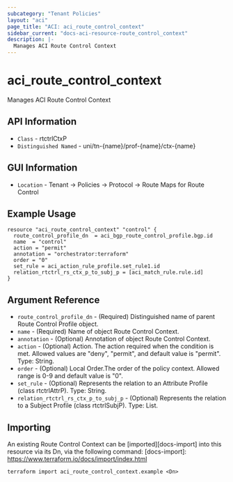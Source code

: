```yaml
---
subcategory: "Tenant Policies"
layout: "aci"
page_title: "ACI: aci_route_control_context"
sidebar_current: "docs-aci-resource-route_control_context"
description: |-
  Manages ACI Route Control Context
---
```


# aci_route_control_context #

Manages ACI Route Control Context

## API Information ##

* `Class` - rtctrlCtxP
* `Distinguished Named` - uni/tn-{name}/prof-{name}/ctx-{name}

## GUI Information ##

* `Location` - Tenant -> Policies -> Protocol -> Route Maps for Route Control

## Example Usage ##

```hcl
resource "aci_route_control_context" "control" {
  route_control_profile_dn  = aci_bgp_route_control_profile.bgp.id
  name  = "control"
  action = "permit"
  annotation = "orchestrator:terraform"
  order = "0"
  set_rule = aci_action_rule_profile.set_rule1.id
  relation_rtctrl_rs_ctx_p_to_subj_p = [aci_match_rule.rule.id]
}
```

## Argument Reference ##

* `route_control_profile_dn` - (Required) Distinguished name of parent Route Control Profile object.
* `name` - (Required) Name of object Route Control Context.
* `annotation` - (Optional) Annotation of object Route Control Context.
* `action` - (Optional) Action. The action required when the condition is met. Allowed values are "deny", "permit", and default value is "permit". Type: String.
* `order` - (Optional) Local Order.The order of the policy context. Allowed range is 0-9 and default value is "0".
* `set_rule` - (Optional) Represents the relation to an Attribute Profile (class rtctrlAttrP). Type: String.
* `relation_rtctrl_rs_ctx_p_to_subj_p` - (Optional) Represents the relation to a Subject Profile (class rtctrlSubjP). Type: List.


## Importing ##

An existing Route Control Context can be [imported][docs-import] into this resource via its Dn, via the following command:
[docs-import]: https://www.terraform.io/docs/import/index.html


```
terraform import aci_route_control_context.example <Dn>
```